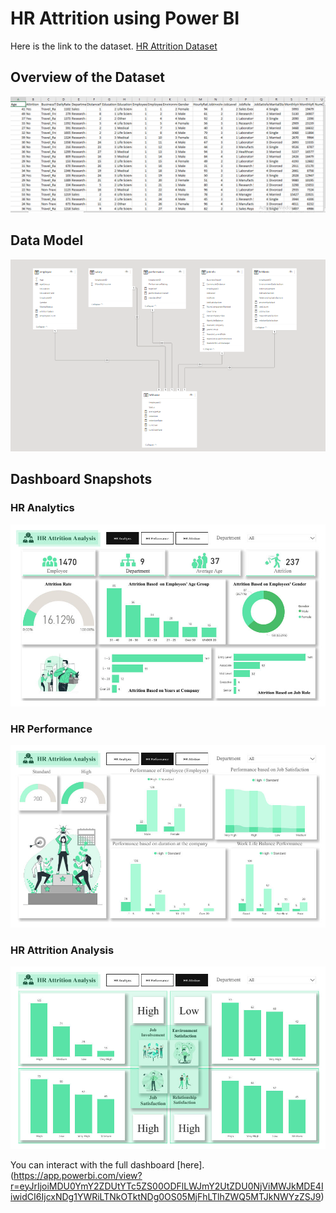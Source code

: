 # HR Attrition using Power BI

Here is the link to the dataset. [HR Attrition Dataset](https://www.kaggle.com/datasets/pavansubhasht/ibm-hr-analytics-attrition-dataset)


## Overview of the Dataset
![Data Overview](https://github.com/thelukmonkazeem/hrAttrition/blob/main/Data%20Overview.PNG)


## Data Model
![Data Model](https://github.com/thelukmonkazeem/hrAttrition/blob/main/DataModel.PNG)


## Dashboard Snapshots
### HR Analytics
![HR Analytics](https://github.com/thelukmonkazeem/hrAttrition/blob/main/1.jpg)

### HR Performance
![HR Performance](https://github.com/thelukmonkazeem/hrAttrition/blob/main/2.jpg)

### HR Attrition Analysis
![HR Attrition Analysis](https://github.com/thelukmonkazeem/hrAttrition/blob/main/3.jpg)

You can interact with the full dashboard [here].(https://app.powerbi.com/view?r=eyJrIjoiMDU0YmY2ZDUtYTc5ZS00ODFlLWJmY2UtZDU0NjViMWJkMDE4IiwidCI6IjcxNDg1YWRiLTNkOTktNDg0OS05MjFhLTlhZWQ5MTJkNWYzZSJ9)
